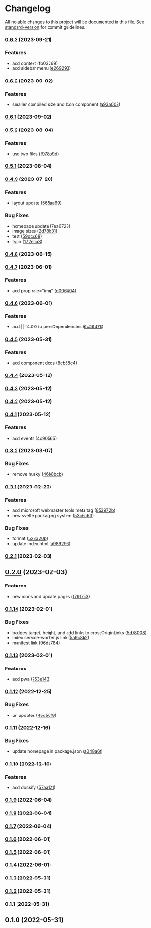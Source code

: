 # Changelog

All notable changes to this project will be documented in this file. See [standard-version](https://github.com/conventional-changelog/standard-version) for commit guidelines.

### [0.6.3](https://github.com/shinokada/svelte-twitter-emoji/compare/v0.6.2...v0.6.3) (2023-09-21)

### Features

- add context ([fb03269](https://github.com/shinokada/svelte-twitter-emoji/commit/fb03269ce689312b7fe57931cf6345154329e143))
- add sidebar menu ([e269293](https://github.com/shinokada/svelte-twitter-emoji/commit/e2692936f051d4eecbc7cd1914f1a026bcda6bd7))

### [0.6.2](https://github.com/shinokada/svelte-twitter-emoji/compare/v0.6.1...v0.6.2) (2023-09-02)

### Features

- smaller compiled size and Icon component ([a93a003](https://github.com/shinokada/svelte-twitter-emoji/commit/a93a00389459a89cf66e6153f2cf629ca1a734ce))

### [0.6.1](https://github.com/shinokada/svelte-twitter-emoji/compare/v0.5.2...v0.6.1) (2023-09-02)

### [0.5.2](https://github.com/shinokada/svelte-twitter-emoji/compare/v0.5.1...v0.5.2) (2023-08-04)

### Features

- use two files ([f978b9d](https://github.com/shinokada/svelte-twitter-emoji/commit/f978b9d8d0742ca336af200df9cb4f416bdc28aa))

### [0.5.1](https://github.com/shinokada/svelte-twitter-emoji/compare/v0.4.9...v0.5.1) (2023-08-04)

### [0.4.9](https://github.com/shinokada/svelte-twitter-emoji/compare/v0.4.8...v0.4.9) (2023-07-20)

### Features

- layout update ([565aa69](https://github.com/shinokada/svelte-twitter-emoji/commit/565aa69a4b03aa24e088dd034180f7d15d9e3b8b))

### Bug Fixes

- homepage update ([7ea6728](https://github.com/shinokada/svelte-twitter-emoji/commit/7ea6728a0f1b57e97069557206c02504bbb0c76f))
- image sizes ([2d78b31](https://github.com/shinokada/svelte-twitter-emoji/commit/2d78b31cacd7b62b7b6c6ac82aaa927b4a26ac38))
- test ([59dcc68](https://github.com/shinokada/svelte-twitter-emoji/commit/59dcc681ca847dd360f842793073deb3c6f7d3d1))
- typo ([172eba3](https://github.com/shinokada/svelte-twitter-emoji/commit/172eba33f09def5ba106b3d988cc8ea41c395b29))

### [0.4.8](https://github.com/shinokada/svelte-twitter-emoji/compare/v0.4.7...v0.4.8) (2023-06-15)

### [0.4.7](https://github.com/shinokada/svelte-twitter-emoji/compare/v0.4.6...v0.4.7) (2023-06-01)

### Features

- add prop role="img" ([d006404](https://github.com/shinokada/svelte-twitter-emoji/commit/d00640453b63bf65b59077f242674812a9b7b583))

### [0.4.6](https://github.com/shinokada/svelte-twitter-emoji/compare/v0.4.5...v0.4.6) (2023-06-01)

### Features

- add || ^4.0.0 to peerDependencies ([6c56478](https://github.com/shinokada/svelte-twitter-emoji/commit/6c564783c1d5979731edd0abd0120645dd86b6cc))

### [0.4.5](https://github.com/shinokada/svelte-twitter-emoji/compare/v0.4.4...v0.4.5) (2023-05-31)

### Features

- add component docs ([8cb58c4](https://github.com/shinokada/svelte-twitter-emoji/commit/8cb58c4c1fa3c882ac83769191b406765bb10c6a))

### [0.4.4](https://github.com/shinokada/svelte-twitter-emoji/compare/v0.4.3...v0.4.4) (2023-05-12)

### [0.4.3](https://github.com/shinokada/svelte-twitter-emoji/compare/v0.4.2...v0.4.3) (2023-05-12)

### [0.4.2](https://github.com/shinokada/svelte-twitter-emoji/compare/v0.4.1...v0.4.2) (2023-05-12)

### [0.4.1](https://github.com/shinokada/svelte-twitter-emoji/compare/v0.3.2...v0.4.1) (2023-05-12)

### Features

- add events ([4c90565](https://github.com/shinokada/svelte-twitter-emoji/commit/4c90565b43800d1cfdc5ac2ac4141eab3d79c868))

### [0.3.2](https://github.com/shinokada/svelte-twitter-emoji/compare/v0.3.1...v0.3.2) (2023-03-07)

### Bug Fixes

- remove husky ([46b8bcb](https://github.com/shinokada/svelte-twitter-emoji/commit/46b8bcb375d0b8aaa5f3ff484bb0dac2f061c466))

### [0.3.1](https://github.com/shinokada/svelte-twitter-emoji/compare/v0.2.1...v0.3.1) (2023-02-22)

### Features

- add microsoft webmaster tools meta tag ([853972b](https://github.com/shinokada/svelte-twitter-emoji/commit/853972baf67168a97d639326e0b1beb91b24a67e))
- new svelte packaging system ([53c6c63](https://github.com/shinokada/svelte-twitter-emoji/commit/53c6c63a33d3641c3285acc9dd3f1c1e0750c2f4))

### Bug Fixes

- format ([523320b](https://github.com/shinokada/svelte-twitter-emoji/commit/523320b5479cdbaeb8a6463a302fca7f7f664fcf))
- update index.html ([a989296](https://github.com/shinokada/svelte-twitter-emoji/commit/a9892965a3e0d418500107350a24302c798449dc))

### [0.2.1](https://github.com/shinokada/svelte-twitter-emoji/compare/v0.2.0...v0.2.1) (2023-02-03)

## [0.2.0](https://github.com/shinokada/svelte-twitter-emoji/compare/v0.1.14...v0.2.0) (2023-02-03)

### Features

- new icons and update pages ([f791753](https://github.com/shinokada/svelte-twitter-emoji/commit/f7917532fd04b7c6945562d16f3ec37e32bf8e97))

### [0.1.14](https://github.com/shinokada/svelte-twitter-emoji/compare/v0.1.13...v0.1.14) (2023-02-01)

### Bug Fixes

- badges target, height, and add links to crossOriginLinks ([5d78008](https://github.com/shinokada/svelte-twitter-emoji/commit/5d78008abc1783961c3544c36b2a1e1255e2526c))
- index service-worker.js link ([5a9c8b2](https://github.com/shinokada/svelte-twitter-emoji/commit/5a9c8b2979259ea91f13802d767e908c1182bed6))
- manifest link ([96da784](https://github.com/shinokada/svelte-twitter-emoji/commit/96da7841bcfbdd6578902a6dfc11f83e3632db19))

### [0.1.13](https://github.com/shinokada/svelte-twitter-emoji/compare/v0.1.12...v0.1.13) (2023-02-01)

### Features

- add pwa ([753e143](https://github.com/shinokada/svelte-twitter-emoji/commit/753e1436bccbd880f03369dbbadd353a6f801ea0))

### [0.1.12](https://github.com/shinokada/svelte-twitter-emoji/compare/v0.1.11...v0.1.12) (2022-12-25)

### Bug Fixes

- url updates ([45d50f9](https://github.com/shinokada/svelte-twitter-emoji/commit/45d50f91710b0f90ae23fdefa431e0ced25ed23c))

### [0.1.11](https://github.com/shinokada/svelte-twitter-emoji/compare/v0.1.10...v0.1.11) (2022-12-16)

### Bug Fixes

- update homepage in package.json ([a048a6f](https://github.com/shinokada/svelte-twitter-emoji/commit/a048a6ff5039679aa9a478eeb50d5bf74c0437d1))

### [0.1.10](https://github.com/shinokada/svelte-twitter-emoji/compare/v0.1.9...v0.1.10) (2022-12-16)

### Features

- add docsify ([57aa121](https://github.com/shinokada/svelte-twitter-emoji/commit/57aa1210ed2e26ec3f94f76c32beb28b00c434ff))

### [0.1.9](https://github.com/shinokada/svelte-twitter-emoji/compare/v0.1.8...v0.1.9) (2022-06-04)

### [0.1.8](https://github.com/shinokada/svelte-twitter-emoji/compare/v0.1.7...v0.1.8) (2022-06-04)

### [0.1.7](https://github.com/shinokada/svelte-twitter-emoji/compare/v0.1.6...v0.1.7) (2022-06-04)

### [0.1.6](https://github.com/shinokada/svelte-twitter-emoji/compare/v0.1.5...v0.1.6) (2022-06-01)

### [0.1.5](https://github.com/shinokada/svelte-twitter-emoji/compare/v0.1.4...v0.1.5) (2022-06-01)

### [0.1.4](https://github.com/shinokada/svelte-twitter-emoji/compare/v0.1.3...v0.1.4) (2022-06-01)

### [0.1.3](https://github.com/shinokada/svelte-twitter-emoji/compare/v0.1.2...v0.1.3) (2022-05-31)

### [0.1.2](https://github.com/shinokada/svelte-twitter-emoji/compare/v0.1.1...v0.1.2) (2022-05-31)

### 0.1.1 (2022-05-31)

## 0.1.0 (2022-05-31)
